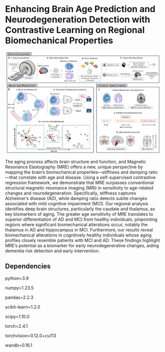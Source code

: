 # Enhancing Brain Age Prediction and Neurodegeneration Detection with Contrastive Learning on Regional Biomechanical Properties

![asd](assets/teaser_contrastiveMRE.png)

The aging process affects brain structure and function, and Magnetic Resonance Elastography (MRE) offers a new, unique perspective by mapping the brain’s biomechanical properties—stiffness and damping ratio—that correlate with age and disease. Using a self-supervised contrastive regression framework, we demonstrate that MRE surpasses conventional structural magnetic resonance imaging (MRI) in sensitivity to age-related changes and neurodegeneration. Specifically, stiffness captures Alzheimer’s disease (AD), while damping ratio detects subtle changes associated with mild cognitive impairment (MCI). Our regional analysis identifies deep brain structures, particularly the caudate and thalamus, as key biomarkers of aging. The greater age sensitivity of MRE translates to superior differentiation of AD and MCI from healthy individuals, pinpointing regions where significant biomechanical alterations occur, notably the thalamus in AD and hippocampus in MCI. Furthermore, our results reveal biomechanical alterations in cognitively healthy individuals whose aging profiles closely resemble patients with MCI and AD. These findings highlight MRE’s potential as a biomarker for early neurodegenerative changes, aiding dementia risk detection and early intervention.

## Dependencies

python=3.9

numpy=1.23.5

pandas=2.2.3

scikit-learn=1.2.0

scipy=1.10.0

torch=2.4.1

torchvision=0.12.0+cu113

wandb=0.16.1
